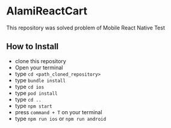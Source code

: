 # AlamiReactCart

This repository was solved problem of Mobile React Native Test

## How to Install

- clone this repository
- Open your terminal
- type `cd <path_cloned_repository>`
- type `bundle install`
- type `cd ios`
- type `pod install`
- type `cd ..`
- type `npm start`
- press `command + T` on your terminal
- type `npm run ios` or `npm run android`
